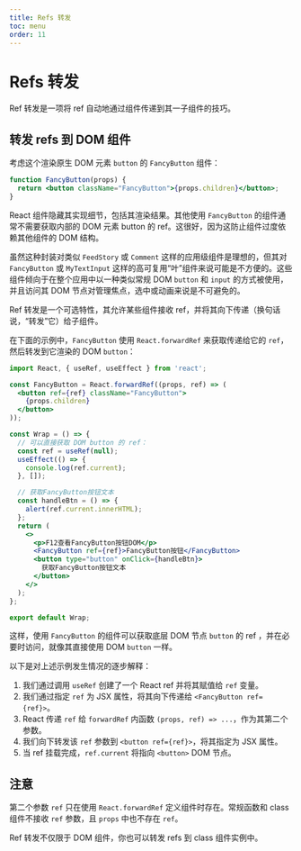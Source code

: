 ```yaml
---
title: Refs 转发
toc: menu
order: 11
---
```


<BackTop></BackTop>

# Refs 转发

Ref 转发是一项将 ref 自动地通过组件传递到其一子组件的技巧。

## 转发 refs 到 DOM 组件

考虑这个渲染原生 DOM 元素 `button` 的 `FancyButton` 组件：

```jsx | pure
function FancyButton(props) {
  return <button className="FancyButton">{props.children}</button>;
}
```

React 组件隐藏其实现细节，包括其渲染结果。其他使用 `FancyButton` 的组件通常不需要获取内部的 DOM 元素 button 的 ref。这很好，因为这防止组件过度依赖其他组件的 DOM 结构。

虽然这种封装对类似 `FeedStory` 或 `Comment` 这样的应用级组件是理想的，但其对 `FancyButton` 或 `MyTextInput` 这样的高可复用“叶”组件来说可能是不方便的。这些组件倾向于在整个应用中以一种类似常规 DOM `button` 和 `input` 的方式被使用，并且访问其 DOM 节点对管理焦点，选中或动画来说是不可避免的。

<Alert type="info">
Ref 转发是一个可选特性，其允许某些组件接收 ref，并将其向下传递（换句话说，“转发”它）给子组件。
</Alert>

在下面的示例中，`FancyButton` 使用 `React.forwardRef` 来获取传递给它的 `ref`，然后转发到它渲染的 DOM `button`：

```jsx
import React, { useRef, useEffect } from 'react';

const FancyButton = React.forwardRef((props, ref) => (
  <button ref={ref} className="FancyButton">
    {props.children}
  </button>
));

const Wrap = () => {
  // 可以直接获取 DOM button 的 ref：
  const ref = useRef(null);
  useEffect(() => {
    console.log(ref.current);
  }, []);

  // 获取FancyButton按钮文本
  const handleBtn = () => {
    alert(ref.current.innerHTML);
  };
  return (
    <>
      <p>F12查看FancyButton按钮DOM</p>
      <FancyButton ref={ref}>FancyButton按钮</FancyButton>
      <button type="button" onClick={handleBtn}>
        获取FancyButton按钮文本
      </button>
    </>
  );
};

export default Wrap;
```

这样，使用 `FancyButton` 的组件可以获取底层 DOM 节点 `button` 的 ref ，并在必要时访问，就像其直接使用 DOM `button` 一样。

以下是对上述示例发生情况的逐步解释：

1. 我们通过调用 `useRef` 创建了一个 React ref 并将其赋值给 `ref` 变量。
2. 我们通过指定 `ref` 为 JSX 属性，将其向下传递给 `<FancyButton ref={ref}>`。
3. React 传递 `ref` 给 `forwardRef` 内函数 `(props, ref) => ...`，作为其第二个参数。
4. 我们向下转发该 `ref` 参数到 `<button ref={ref}>`，将其指定为 JSX 属性。
5. 当 ref 挂载完成，`ref.current` 将指向 `<button>` DOM 节点。

## 注意

第二个参数 `ref` 只在使用 `React.forwardRef` 定义组件时存在。常规函数和 class 组件不接收 `ref` 参数，且 `props` 中也不存在 `ref`。

Ref 转发不仅限于 DOM 组件，你也可以转发 refs 到 class 组件实例中。
